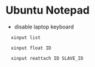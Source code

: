 # Ubuntu Notepad

- disable laptop keyboard
```
  xinput list

  xinput float ID

  xinput reattach ID SLAVE_ID
```



